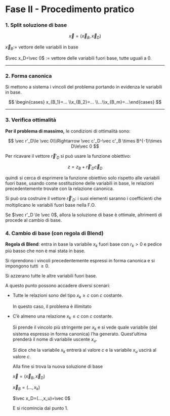 # Fase II - Procedimento pratico

### 1. Split soluzione di base

$$
\vec x = (\vec x_B,\vec x_D)
$$

$\vec x_B :=$ vettore delle variabili in base

$\vec x_D=\vec 0$ := vettore delle variabili fuori base, tutte uguali a 0.

---

### 2. Forma canonica

Si mettono a sistema i vincoli del problema portando in evidenza le variabili in base.

$$
\begin{cases} x_{B_1}=... \\x_{B_2}=... \\...\\x_{B_m}=...\end{cases}
$$

---

### 3. Verifica ottimalità

**Per il problema di massimo,** le condizioni di ottimalità sono:

$$
\vec r'_D\le \vec 0\\\Rightarrow \vec c'_D-\vec c'_B \times B^{-1}\times D\le\vec 0
$$

Per ricavare il vettore $\vec r'_D$ si può usare la funzione obiettivo:

$$
z=z_B+\vec r'_D\vec c_D
$$

quindi si cerca di esprimere la funzione obiettivo solo rispetto alle variabili fuori base, usando come sostituzione delle variabili in base, le relazioni precedentemente trovate con la relazione canonica.

Si può ora costruire il vettore $\vec r'_D$: i suoi elementi saranno i coefficienti che moltiplicano le variabili fuori base nella F.O.

Se $\vec r'_D \le \vec 0$,  allora la soluzione di base è ottimale, altrimenti di procede al cambio di base.

### 4. Cambio di base (con regola di Blend)

**Regola di Blend**: entra in base la variabile $x_k$ fuori base con $r_k>0$ e pedice più basso che non è mai stata in base.

Si riprendono i vincoli precedentemente espressi in forma canonica e si impongono tutti $\ge 0$.

Si azzerano tutte le altre variabili fuori base.

A questo punto possono accadere diversi scenari:

- Tutte le relazioni sono del tipo $x_k\ge c$   con $c$  costante.
    
    In questo caso, il problema è illimitato
    
- C’è almeno una relazione $x_k\le c$ con $c$ costante.
    
    Si prende il vincolo più stringente per $x_k$ e si vede quale variabile (del sistema espresso in forma canonica) l’ha generato. Quest’ultima prenderà il nome di variabile uscente $x_u$.
    
    Si dice che la variabile $x_k$ entrerà al valore $c$ e la variabile $x_u$ uscirà al valore $c.$
    
    Alla fine si trova la nuova soluzione di base
    
    $\vec x=(\vec x_B,\vec x_D)$
    
    $\vec x_B=(...,x_k)$
    
    $\vec x_D=(...,x_u)=\vec 0$
    
    E si ricomincia dal punto 1.